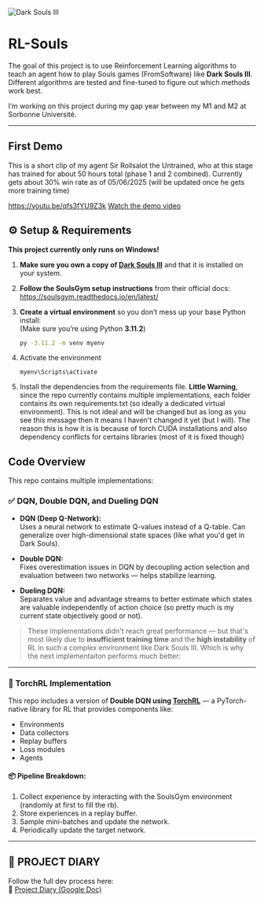 ![Dark Souls III](https://static.bandainamcoent.eu/high/dark-souls/dark-souls-3/00-page-setup/ds3_game-thumbnail.jpg)
# RL-Souls

The goal of this project is to use Reinforcement Learning algorithms to teach an agent how to play Souls games (FromSoftware) like **Dark Souls III**.  
Different algorithms are tested and fine-tuned to figure out which methods work best.

I’m working on this project during my gap year between my M1 and M2 at Sorbonne Université.

---

## First Demo
This is a short clip of my agent Sir Rollsalot the Untrained, who at this stage has trained for about 50 hours total (phase 1 and 2 combined). Currently gets about 30% win rate as of 05/06/2025 (will be updated once he gets more training time)

https://youtu.be/qfs3fYU9Z3k
[Watch the demo video](https://www.youtube.com/watch?v=qfs3fYU9Z3k)


## ⚙️ Setup & Requirements

**This project currently only runs on Windows!**

1. **Make sure you own a copy of [Dark Souls III](https://store.steampowered.com/app/374320/DARK_SOULS_III/)** and that it is installed on your system.  
2. **Follow the SoulsGym setup instructions** from their official docs: https://soulsgym.readthedocs.io/en/latest/

3. **Create a virtual environment** so you don’t mess up your base Python install:  
   (Make sure you’re using Python **3.11.2**)

   ```bash
   py -3.11.2 -m venv myenv
   ```
4. Activate the environment
    ```
    myenv\Scripts\activate
    ```
5. Install the dependencies from the requirements file. **Little Warning**, since the repo currently contains multiple implementations, each folder contains its own requirements.txt (so ideally a dedicated virtual environment). This is not ideal and will be changed but as long as you see this message then it means I haven't changed it yet (but I will). The reason this is how it is is because of torch CUDA installations and also dependency conflicts for certains libraries (most of it is fixed though)

## Code Overview

This repo contains multiple implementations:

### ✅ DQN, Double DQN, and Dueling DQN

- **DQN (Deep Q-Network):**  
  Uses a neural network to estimate Q-values instead of a Q-table. Can generalize over high-dimensional state spaces (like what you'd get in Dark Souls).

- **Double DQN:**  
  Fixes overestimation issues in DQN by decoupling action selection and evaluation between two networks — helps stabilize learning.

- **Dueling DQN:**  
  Separates value and advantage streams to better estimate which states are valuable independently of action choice (so pretty much is my current state objectively good or not).

> These implementations didn't reach great performance — but that's most likely due to **insufficient training time** and the **high instability** of RL in such a complex environment like Dark Souls III.
> Which is why the next implementaiton performs much better:

---

### 🧠 TorchRL Implementation

This repo includes a version of **Double DQN using [TorchRL](https://pytorch.org/rl/)** — a PyTorch-native library for RL that provides components like:

- Environments  
- Data collectors  
- Replay buffers  
- Loss modules  
- Agents  

#### 📦 Pipeline Breakdown:

1. Collect experience by interacting with the SoulsGym environment (randomly at first to fill the rb).  
2. Store experiences in a replay buffer.  
3. Sample mini-batches and update the network.  
4. Periodically update the target network.

---

## 📝 PROJECT DIARY

Follow the full dev process here:  
📓 [Project Diary (Google Doc)](https://docs.google.com/document/d/1M2HvsFlbMib0nFVNFCUXnuU_41kA6tJAe7srcPvQCS0/edit?usp=sharing)
